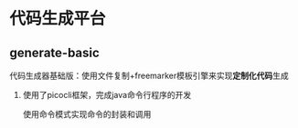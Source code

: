 # 代码生成平台



## generate-basic

代码生成器基础版：使用文件复制+freemarker模板引擎来实现**定制化代码**生成

1. 使用了picocli框架，完成java命令行程序的开发

   使用命令模式实现命令的封装和调用
